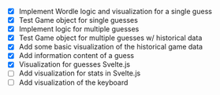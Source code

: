 - [x] Implement Wordle logic and visualization for a single guess
- [x] Test Game object for single guesses
- [x] Implement logic for multiple guesses
- [x] Test Game object for multiple guesses w/ historical data
- [x] Add some basic visualization of the historical game data
- [x] Add information content of a guess
- [x] Visualization for guesses Svelte.js
- [ ] Add visualization for stats in Svelte.js
- [ ] Add visualization of the keyboard
